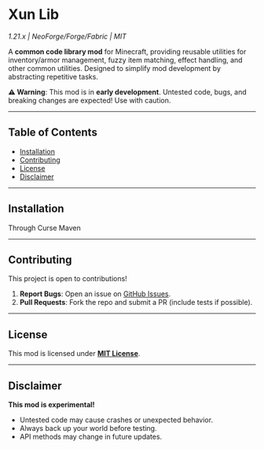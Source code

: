 # Xun Lib 
*1.21.x | NeoForge/Forge/Fabric | MIT*

A **common code library mod** for Minecraft, providing reusable utilities for inventory/armor management, fuzzy item matching, effect handling, and other common utilities. Designed to simplify mod development by abstracting repetitive tasks.

**⚠️ Warning**: This mod is in **early development**. Untested code, bugs, and breaking changes are expected! Use with caution.

---

## Table of Contents
- [Installation](#installation)
- [Contributing](#contributing)
- [License](#license)
- [Disclaimer](#disclaimer) 

---

## Installation
Through Curse Maven

---

## Contributing  
This project is open to contributions!  
1. **Report Bugs**: Open an issue on [GitHub Issues](https://github.com/Xun39/XunLib/issues).
2. **Pull Requests**: Fork the repo and submit a PR (include tests if possible).  

---

## License  
This mod is licensed under **[MIT License](LICENSE)**.  

---

## Disclaimer  
**This mod is experimental!**  
- Untested code may cause crashes or unexpected behavior.  
- Always back up your world before testing.  
- API methods may change in future updates.  
